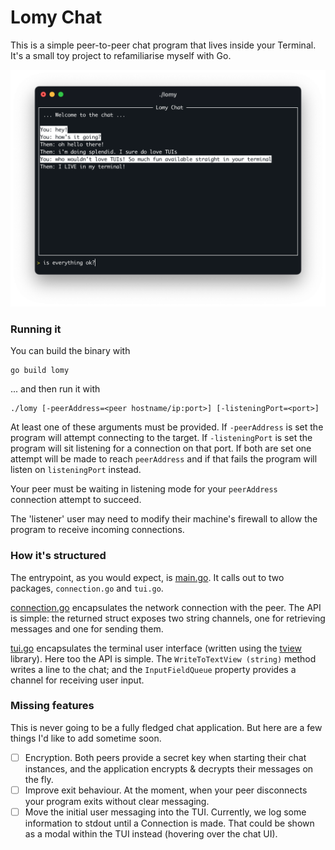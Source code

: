 # Lomy Chat

This is a simple peer-to-peer chat program that lives inside your Terminal. It's a small toy
project to refamiliarise myself with Go.

![screenshot.png](images%2Fscreenshot.png)

### Running it

You can build the binary with

```shell
go build lomy
```

... and then run it with

```shell
./lomy [-peerAddress=<peer hostname/ip:port>] [-listeningPort=<port>]
```

At least one of these arguments must be provided. If `-peerAddress` is set the program will attempt
connecting to the target. If `-listeningPort` is set the program will sit listening for a
connection on that port. If both are set one attempt will be made to reach `peerAddress` and if
that fails the program will listen on `listeningPort` instead.

Your peer must be waiting in listening mode for your `peerAddress` connection attempt to succeed.

The 'listener' user may need to modify their machine's firewall to allow the program to receive
incoming connections.

### How it's structured

The entrypoint, as you would expect, is [main.go](main.go). It calls out to two packages,
`connection.go` and `tui.go`.

[connection.go](connection/connection.go) encapsulates the network connection with the peer. The
API is simple: the returned struct exposes two string channels, one for retrieving messages and one
for sending them.

[tui.go](tui/tui.go) encapsulates the terminal user interface (written using the
[tview](https://github.com/rivo/tview) library). Here too the API is simple. The
`WriteToTextView (string)` method writes a line to the chat; and the `InputFieldQueue` property
provides a channel for receiving user input.

### Missing features

This is never going to be a fully fledged chat application. But here are a few things I'd like to
add sometime soon.

- [ ] Encryption. Both peers provide a secret key when starting their chat instances, and the
      application encrypts & decrypts their messages on the fly.
- [ ] Improve exit behaviour. At the moment, when your peer disconnects your program exits without
      clear messaging.
- [ ] Move the initial user messaging into the TUI. Currently, we log some information to stdout
      until a Connection is made. That could be shown as a modal within the TUI instead (hovering
      over the chat UI).
